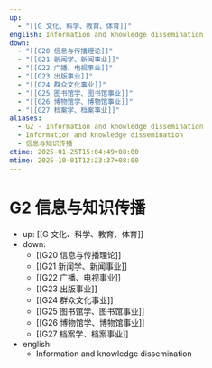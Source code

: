 ```yaml
---
up:
  - "[[G 文化、科学、教育、体育]]"
english: Information and knowledge dissemination
down:
  - "[[G20 信息与传播理论]]"
  - "[[G21 新闻学、新闻事业]]"
  - "[[G22 广播、电视事业]]"
  - "[[G23 出版事业]]"
  - "[[G24 群众文化事业]]"
  - "[[G25 图书馆学、图书馆事业]]"
  - "[[G26 博物馆学、博物馆事业]]"
  - "[[G27 档案学、档案事业]]"
aliases:
  - G2 - Information and knowledge dissemination
  - Information and knowledge dissemination
  - 信息与知识传播
ctime: 2025-01-25T15:04:49+08:00
mtime: 2025-10-01T12:23:37+08:00
---
```


# G2 信息与知识传播

- up: [[G 文化、科学、教育、体育]]
- down:
	- [[G20 信息与传播理论]]
	- [[G21 新闻学、新闻事业]]
	- [[G22 广播、电视事业]]
	- [[G23 出版事业]]
	- [[G24 群众文化事业]]
	- [[G25 图书馆学、图书馆事业]]
	- [[G26 博物馆学、博物馆事业]]
	- [[G27 档案学、档案事业]]
- english:
	- Information and knowledge dissemination
